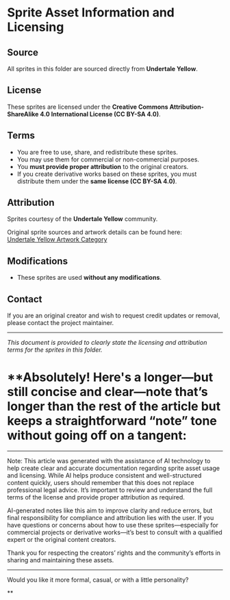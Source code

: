 # Sprite Asset Information and Licensing

## Source

All sprites in this folder are sourced directly from **Undertale Yellow**.

## License

These sprites are licensed under the **Creative Commons Attribution-ShareAlike 4.0 International License (CC BY-SA 4.0)**.

## Terms

- You are free to use, share, and redistribute these sprites.
- You may use them for commercial or non-commercial purposes.
- You **must provide proper attribution** to the original creators.
- If you create derivative works based on these sprites, you must distribute them under the **same license (CC BY-SA 4.0)**.

## Attribution

Sprites courtesy of the **Undertale Yellow** community.

Original sprite sources and artwork details can be found here:  
[Undertale Yellow Artwork Category](https://undertaleyellow.fandom.com/wiki/Category:Artwork)

## Modifications

- These sprites are used **without any modifications**.

## Contact

If you are an original creator and wish to request credit updates or removal, please contact the project maintainer.

---

*This document is provided to clearly state the licensing and attribution terms for the sprites in this folder.*
# **Absolutely! Here's a longer—but still concise and clear—note that’s longer than the rest of the article but keeps a straightforward “note” tone without going off on a tangent:


---

Note:
This article was generated with the assistance of AI technology to help create clear and accurate documentation regarding sprite asset usage and licensing. While AI helps produce consistent and well-structured content quickly, users should remember that this does not replace professional legal advice. It’s important to review and understand the full terms of the license and provide proper attribution as required.

AI-generated notes like this aim to improve clarity and reduce errors, but final responsibility for compliance and attribution lies with the user. If you have questions or concerns about how to use these sprites—especially for commercial projects or derivative works—it’s best to consult with a qualified expert or the original content creators.

Thank you for respecting the creators’ rights and the community’s efforts in sharing and maintaining these assets.


---

Would you like it more formal, casual, or with a little personality?

**
